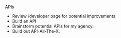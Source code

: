 


APIs 
* Review /developer page for potential improvements. 
* Build an API
* Brainstorm potential APIs for my agency.  
* Build out API-All-The-X.  
